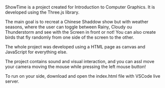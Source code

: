 ShowTime is a project created for Introduction to Computer Graphics.
It is developed using the Three.js library.

The main goal is to recreat a Chinese Shaddow show but with weather seasons, where the user can toggle between Rainy, Cloudy ou Thunderstorm and see with the Screen in front or not!
You can also create birds that fly randomly from one side of the screen to the other.

The whole project was developed using a HTML page as canvas and JavaScript for everything else.

The project contains sound and visual interaction, and you can assl move your camera moving the mouse while pressing the left mouse button!

To run on your side, download and open the index.html file with VSCode live server.  
